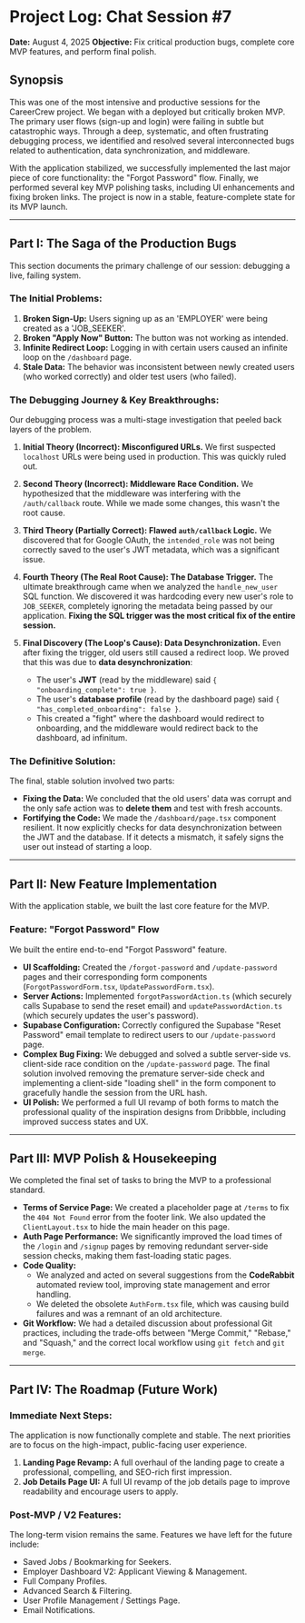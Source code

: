 # Project Log: Chat Session #7

**Date:** August 4, 2025
**Objective:** Fix critical production bugs, complete core MVP features, and perform final polish.

## Synopsis

This was one of the most intensive and productive sessions for the CareerCrew project. We began with a deployed but critically broken MVP. The primary user flows (sign-up and login) were failing in subtle but catastrophic ways. Through a deep, systematic, and often frustrating debugging process, we identified and resolved several interconnected bugs related to authentication, data synchronization, and middleware.

With the application stabilized, we successfully implemented the last major piece of core functionality: the "Forgot Password" flow. Finally, we performed several key MVP polishing tasks, including UI enhancements and fixing broken links. The project is now in a stable, feature-complete state for its MVP launch.

---

## Part I: The Saga of the Production Bugs

This section documents the primary challenge of our session: debugging a live, failing system.

### The Initial Problems:

1.  **Broken Sign-Up:** Users signing up as an 'EMPLOYER' were being created as a 'JOB_SEEKER'.
2.  **Broken "Apply Now" Button:** The button was not working as intended.
3.  **Infinite Redirect Loop:** Logging in with certain users caused an infinite loop on the `/dashboard` page.
4.  **Stale Data:** The behavior was inconsistent between newly created users (who worked correctly) and older test users (who failed).

### The Debugging Journey & Key Breakthroughs:

Our debugging process was a multi-stage investigation that peeled back layers of the problem.

1.  **Initial Theory (Incorrect): Misconfigured URLs.** We first suspected `localhost` URLs were being used in production. This was quickly ruled out.

2.  **Second Theory (Incorrect): Middleware Race Condition.** We hypothesized that the middleware was interfering with the `/auth/callback` route. While we made some changes, this wasn't the root cause.

3.  **Third Theory (Partially Correct): Flawed `auth/callback` Logic.** We discovered that for Google OAuth, the `intended_role` was not being correctly saved to the user's JWT metadata, which was a significant issue.

4.  **Fourth Theory (The Real Root Cause): The Database Trigger.** The ultimate breakthrough came when we analyzed the `handle_new_user` SQL function. We discovered it was hardcoding every new user's role to `JOB_SEEKER`, completely ignoring the metadata being passed by our application. **Fixing the SQL trigger was the most critical fix of the entire session.**

5.  **Final Discovery (The Loop's Cause): Data Desynchronization.** Even after fixing the trigger, old users still caused a redirect loop. We proved that this was due to **data desynchronization**:
    *   The user's **JWT** (read by the middleware) said `{ "onboarding_complete": true }`.
    *   The user's **database profile** (read by the dashboard page) said `{ "has_completed_onboarding": false }`.
    *   This created a "fight" where the dashboard would redirect to onboarding, and the middleware would redirect back to the dashboard, ad infinitum.

### The Definitive Solution:

The final, stable solution involved two parts:

*   **Fixing the Data:** We concluded that the old users' data was corrupt and the only safe action was to **delete them** and test with fresh accounts.
*   **Fortifying the Code:** We made the `/dashboard/page.tsx` component resilient. It now explicitly checks for data desynchronization between the JWT and the database. If it detects a mismatch, it safely signs the user out instead of starting a loop.

---

## Part II: New Feature Implementation

With the application stable, we built the last core feature for the MVP.

### Feature: "Forgot Password" Flow

We built the entire end-to-end "Forgot Password" feature.

*   **UI Scaffolding:** Created the `/forgot-password` and `/update-password` pages and their corresponding form components (`ForgotPasswordForm.tsx`, `UpdatePasswordForm.tsx`).
*   **Server Actions:** Implemented `forgotPasswordAction.ts` (which securely calls Supabase to send the reset email) and `updatePasswordAction.ts` (which securely updates the user's password).
*   **Supabase Configuration:** Correctly configured the Supabase "Reset Password" email template to redirect users to our `/update-password` page.
*   **Complex Bug Fixing:** We debugged and solved a subtle server-side vs. client-side race condition on the `/update-password` page. The final solution involved removing the premature server-side check and implementing a client-side "loading shell" in the form component to gracefully handle the session from the URL hash.
*   **UI Polish:** We performed a full UI revamp of both forms to match the professional quality of the inspiration designs from Dribbble, including improved success states and UX.

---

## Part III: MVP Polish & Housekeeping

We completed the final set of tasks to bring the MVP to a professional standard.

*   **Terms of Service Page:** We created a placeholder page at `/terms` to fix the `404 Not Found` error from the footer link. We also updated the `ClientLayout.tsx` to hide the main header on this page.
*   **Auth Page Performance:** We significantly improved the load times of the `/login` and `/signup` pages by removing redundant server-side session checks, making them fast-loading static pages.
*   **Code Quality:**
    *   We analyzed and acted on several suggestions from the **CodeRabbit** automated review tool, improving state management and error handling.
    *   We deleted the obsolete `AuthForm.tsx` file, which was causing build failures and was a remnant of an old architecture.
*   **Git Workflow:** We had a detailed discussion about professional Git practices, including the trade-offs between "Merge Commit," "Rebase," and "Squash," and the correct local workflow using `git fetch` and `git merge`.

---

## Part IV: The Roadmap (Future Work)

### Immediate Next Steps:

The application is now functionally complete and stable. The next priorities are to focus on the high-impact, public-facing user experience.

1.  **Landing Page Revamp:** A full overhaul of the landing page to create a professional, compelling, and SEO-rich first impression.
2.  **Job Details Page UI:** A full UI revamp of the job details page to improve readability and encourage users to apply.

### Post-MVP / V2 Features:

The long-term vision remains the same. Features we have left for the future include:

*   Saved Jobs / Bookmarking for Seekers.
*   Employer Dashboard V2: Applicant Viewing & Management.
*   Full Company Profiles.
*   Advanced Search & Filtering.
*   User Profile Management / Settings Page.
*   Email Notifications.